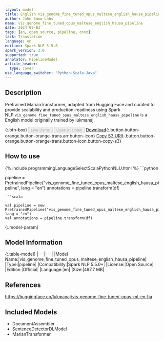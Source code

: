 ```yaml
---
layout: model
title: English vis_genome_fine_tuned_opus_maltese_english_hausa_pipeline pipeline MarianTransformer from lukmanaj
author: John Snow Labs
name: vis_genome_fine_tuned_opus_maltese_english_hausa_pipeline
date: 2024-09-03
tags: [en, open_source, pipeline, onnx]
task: Translation
language: en
edition: Spark NLP 5.5.0
spark_version: 3.0
supported: true
annotator: PipelineModel
article_header:
  type: cover
use_language_switcher: "Python-Scala-Java"
---
```


## Description

Pretrained MarianTransformer, adapted from Hugging Face and curated to provide scalability and production-readiness using Spark NLP.`vis_genome_fine_tuned_opus_maltese_english_hausa_pipeline` is a English model originally trained by lukmanaj.

{:.btn-box}
<button class="button button-orange" disabled>Live Demo</button>
<button class="button button-orange" disabled>Open in Colab</button>
[Download](https://s3.amazonaws.com/auxdata.johnsnowlabs.com/public/models/vis_genome_fine_tuned_opus_maltese_english_hausa_pipeline_en_5.5.0_3.0_1725346911296.zip){:.button.button-orange.button-orange-trans.arr.button-icon}
[Copy S3 URI](s3://auxdata.johnsnowlabs.com/public/models/vis_genome_fine_tuned_opus_maltese_english_hausa_pipeline_en_5.5.0_3.0_1725346911296.zip){:.button.button-orange.button-orange-trans.button-icon.button-copy-s3}

## How to use



<div class="tabs-box" markdown="1">
{% include programmingLanguageSelectScalaPythonNLU.html %}
```python

pipeline = PretrainedPipeline("vis_genome_fine_tuned_opus_maltese_english_hausa_pipeline", lang = "en")
annotations =  pipeline.transform(df)   

```
```scala

val pipeline = new PretrainedPipeline("vis_genome_fine_tuned_opus_maltese_english_hausa_pipeline", lang = "en")
val annotations = pipeline.transform(df)

```
</div>

{:.model-param}
## Model Information

{:.table-model}
|---|---|
|Model Name:|vis_genome_fine_tuned_opus_maltese_english_hausa_pipeline|
|Type:|pipeline|
|Compatibility:|Spark NLP 5.5.0+|
|License:|Open Source|
|Edition:|Official|
|Language:|en|
|Size:|497.7 MB|

## References

https://huggingface.co/lukmanaj/vis-genome-fine-tuned-opus-mt-en-ha

## Included Models

- DocumentAssembler
- SentenceDetectorDLModel
- MarianTransformer